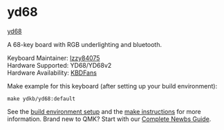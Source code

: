 # yd68

[yd68](https://imgur.com/gallery/Ygo668L)

A 68-key board with RGB underlighting and bluetooth.

Keyboard Maintainer: [Izzy84075](https://github.com/izzy84075)  
Hardware Supported: YD68/YD68v2  
Hardware Availability: [KBDFans](https://kbdfans.cn/collections/diy-kit/products/yd68-65-bluetooth-custom-keyboard-pcb)

Make example for this keyboard (after setting up your build environment):

    make ydkb/yd68:default

See the [build environment setup](https://docs.qmk.fm/#/getting_started_build_tools) and the [make instructions](https://docs.qmk.fm/#/getting_started_make_guide) for more information. Brand new to QMK? Start with our [Complete Newbs Guide](https://docs.qmk.fm/#/newbs).
